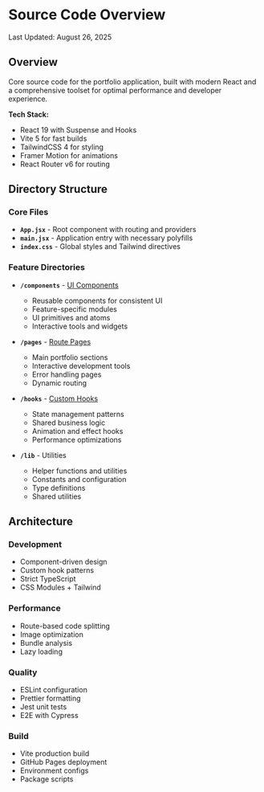 # Source Code Overview

Last Updated: August 26, 2025

## Overview
Core source code for the portfolio application, built with modern React and a comprehensive toolset for optimal performance and developer experience.

**Tech Stack:**
- React 19 with Suspense and Hooks
- Vite 5 for fast builds
- TailwindCSS 4 for styling
- Framer Motion for animations
- React Router v6 for routing

## Directory Structure

### Core Files
- **`App.jsx`** - Root component with routing and providers
- **`main.jsx`** - Application entry with necessary polyfills
- **`index.css`** - Global styles and Tailwind directives

### Feature Directories
- **`/components`** - [UI Components](./components/README.md)
  - Reusable components for consistent UI
  - Feature-specific modules
  - UI primitives and atoms
  - Interactive tools and widgets

- **`/pages`** - [Route Pages](./pages/README.md)
  - Main portfolio sections
  - Interactive development tools
  - Error handling pages
  - Dynamic routing

- **`/hooks`** - [Custom Hooks](./hooks/README.md)
  - State management patterns
  - Shared business logic
  - Animation and effect hooks
  - Performance optimizations

- **`/lib`** - Utilities
  - Helper functions and utilities
  - Constants and configuration
  - Type definitions
  - Shared utilities

## Architecture

### Development
- Component-driven design
- Custom hook patterns
- Strict TypeScript
- CSS Modules + Tailwind

### Performance
- Route-based code splitting
- Image optimization
- Bundle analysis
- Lazy loading

### Quality
- ESLint configuration
- Prettier formatting
- Jest unit tests
- E2E with Cypress

### Build
- Vite production build
- GitHub Pages deployment
- Environment configs
- Package scripts
